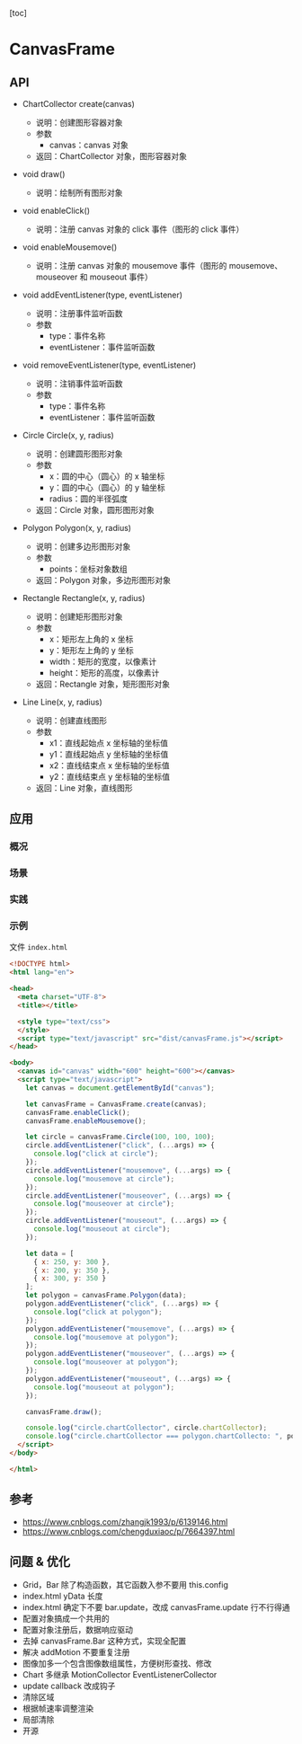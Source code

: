[toc]

# CanvasFrame

## API

- ChartCollector create(canvas)
  - 说明：创建图形容器对象
  - 参数
    - canvas：canvas 对象
  - 返回：ChartCollector 对象，图形容器对象

- void draw()
  - 说明：绘制所有图形对象

- void enableClick()
  - 说明：注册 canvas 对象的 click 事件（图形的 click 事件）

- void enableMousemove()
  - 说明：注册 canvas 对象的 mousemove 事件（图形的 mousemove、mouseover 和 mouseout 事件）

- void addEventListener(type, eventListener)
  - 说明：注册事件监听函数
  - 参数
    - type：事件名称
    - eventListener：事件监听函数

- void removeEventListener(type, eventListener)
  - 说明：注销事件监听函数
  - 参数
    - type：事件名称
    - eventListener：事件监听函数

- Circle Circle(x, y, radius)
  - 说明：创建圆形图形对象
  - 参数
    - x：圆的中心（圆心）的 x 轴坐标
    - y：圆的中心（圆心）的 y 轴坐标
    - radius：圆的半径弧度
  - 返回：Circle 对象，圆形图形对象

- Polygon Polygon(x, y, radius)
  - 说明：创建多边形图形对象
  - 参数
    - points：坐标对象数组
  - 返回：Polygon 对象，多边形图形对象

- Rectangle Rectangle(x, y, radius)
  - 说明：创建矩形图形对象
  - 参数
    - x：矩形左上角的 x 坐标
    - y：矩形左上角的 y 坐标
    - width：矩形的宽度，以像素计
    - height：矩形的高度，以像素计
  - 返回：Rectangle 对象，矩形图形对象

- Line Line(x, y, radius)
  - 说明：创建直线图形
  - 参数
    - x1：直线起始点 x 坐标轴的坐标值
    - y1：直线起始点 y 坐标轴的坐标值
    - x2：直线结束点 x 坐标轴的坐标值
    - y2：直线结束点 y 坐标轴的坐标值
  - 返回：Line 对象，直线图形

## 应用

### 概况
### 场景
### 实践
### 示例

文件 `index.html`

```html
<!DOCTYPE html>
<html lang="en">

<head>
  <meta charset="UTF-8">
  <title></title>

  <style type="text/css">
  </style>
  <script type="text/javascript" src="dist/canvasFrame.js"></script>
</head>

<body>
  <canvas id="canvas" width="600" height="600"></canvas>
  <script type="text/javascript">
    let canvas = document.getElementById("canvas");

    let canvasFrame = CanvasFrame.create(canvas);
    canvasFrame.enableClick();
    canvasFrame.enableMousemove();

    let circle = canvasFrame.Circle(100, 100, 100);
    circle.addEventListener("click", (...args) => {
      console.log("click at circle");
    });
    circle.addEventListener("mousemove", (...args) => {
      console.log("mousemove at circle");
    });
    circle.addEventListener("mouseover", (...args) => {
      console.log("mouseover at circle");
    });
    circle.addEventListener("mouseout", (...args) => {
      console.log("mouseout at circle");
    });

    let data = [
      { x: 250, y: 300 },
      { x: 200, y: 350 },
      { x: 300, y: 350 }
    ];
    let polygon = canvasFrame.Polygon(data);
    polygon.addEventListener("click", (...args) => {
      console.log("click at polygon");
    });
    polygon.addEventListener("mousemove", (...args) => {
      console.log("mousemove at polygon");
    });
    polygon.addEventListener("mouseover", (...args) => {
      console.log("mouseover at polygon");
    });
    polygon.addEventListener("mouseout", (...args) => {
      console.log("mouseout at polygon");
    });

    canvasFrame.draw();

    console.log("circle.chartCollector", circle.chartCollector);
    console.log("circle.chartCollector === polygon.chartCollecto: ", polygon.chartCollector === circle.chartCollector);
  </script>
</body>

</html>
```

## 参考

- https://www.cnblogs.com/zhangjk1993/p/6139146.html
- https://www.cnblogs.com/chengduxiaoc/p/7664397.html

## 问题 & 优化

- Grid，Bar 除了构造函数，其它函数入参不要用 this.config
- index.html yData 长度
- index.html 确定下不要 bar.update，改成 canvasFrame.update 行不行得通
- 配置对象搞成一个共用的
- 配置对象注册后，数据响应驱动
- 去掉 canvasFrame.Bar 这种方式，实现全配置
- 解决 addMotion 不要重复注册
- 图像加多一个包含图像数组属性，方便树形查找、修改
- Chart 多继承 MotionCollector EventListenerCollector
- update callback 改成钩子
- 清除区域
- 根据帧速率调整渲染
- 局部清除
- 开源